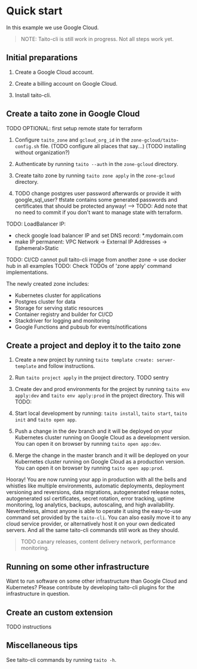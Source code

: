 # Quick start

In this example we use Google Cloud.

> NOTE: Taito-cli is still work in progress. Not all steps work yet.

## Initial preparations

1. Create a Google Cloud account.

2. Create a billing account on Google Cloud.

3. Install taito-cli.

## Create a taito zone in Google Cloud

TODO OPTIONAL: first setup remote state for terraform

1. Configure `taito_zone` and `gcloud_org_id` in the `zone-gcloud/taito-config.sh` file. (TODO configure all places that say...) (TODO installing without organization?)

2. Authenticate by running `taito --auth` in the `zone-gcloud` directory.

3. Create taito zone by running `taito zone apply` in the `zone-gcloud` directory.

4. TODO change postgres user password afterwards or provide it with google_sql_user? tfstate contains some generated passwords and certificates that should be protected anyway! --> TODO: Add note that no need to commit if you don't want to manage state with terraform.

TODO: LoadBalancer IP:
- check google load balancer IP and set DNS record: *.mydomain.com
- make IP permanent: VPC Network -> External IP Addresses -> Ephemeral>Static

TODO: CI/CD cannot pull taito-cli image from another zone -> use docker hub in all examples
TODO: Check TODOs of 'zone apply' command implementations.

The newly created zone includes:

* Kubernetes cluster for applications
* Postgres cluster for data
* Storage for serving static resources
* Container registry and builder for CI/CD
* Stackdriver for logging and monitoring
* Google Functions and pubsub for events/notifications

## Create a project and deploy it to the taito zone

1. Create a new project by running `taito template create: server-template` and follow instructions.

2. Run `taito project apply` in the project directory. TODO sentry

3. Create dev and prod environments for the project by running `taito env apply:dev` and `taito env apply:prod` in the project directory. This will TODO:

4. Start local development by running: `taito install`, `taito start`, `taito init` and `taito open app`.

5. Push a change in the dev branch and it will be deployed on your Kubernetes cluster running on Google Cloud as a development version. You can open it on browser by running `taito open app:dev`.

6. Merge the change in the master branch and it will be deployed on your Kubernetes cluster running on Google Cloud as a production version. You can open it on browser by running `taito open app:prod`.

Hooray! You are now running your app in production with all the bells and whistles like multiple environments, automatic deployments, deployment versioning and reversions, data migrations, autogenerated release notes, autogenerated ssl certificates, secret rotation, error tracking, uptime monitoring, log analytics, backups, autoscaling, and high availability. Nevertheless, almost anyone is able to operate it using the easy-to-use command set provided by the `taito-cli`. You can also easily move it to any cloud service provider, or alternatively host it on your own dedicated servers. And all the same taito-cli commands still work as they should.

> TODO canary releases, content delivery network, performance monitoring.

## Running on some other infrastructure

Want to run software on some other infrastructure than Google Cloud and Kubernetes? Please contribute by developing taito-cli plugins for the infrastructure in question.

## Create an custom extension

TODO instructions

## Miscellaneous tips

See taito-cli commands by running `taito -h`.
